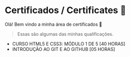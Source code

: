 # Certificados / Certificates :page_facing_up:

Olá! Bem vindo a minha área de certificados :handshake: 

> Essas são algumas das minhas qualificações.

- CURSO HTML5 E CSS3: MÓDULO 1 DE 5 [40 HORAS]
- INTRODUÇÃO AO GIT E AO GITHUB [05 HORAS]

